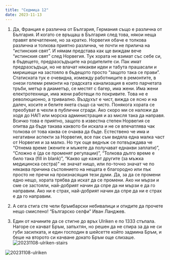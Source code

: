 ```yaml
---
title: "Седмица 12"
date: 2023-11-13
---
```

1. Да, Франция е различна от България, Германия също е различна от България. И когато се връщаш в България след това, някои неща правят впечатление, но за кратко.
Норвегия обаче е толкова различна и толкова приятно различна, че почти не прилича на “истинския свят”. И нямам представа как ще виждам вече “истинския свят” след Норвегия.
Тук хората не взимат със себе си, в бъдещето, предразсъдъците на родителите си. Пак имат предразсъдъци, но не влачат някакви идеи и табута прашасали и миришещи на застояло в бъдещото просто “защото така се прави”.
Статиската тук е очевидна, измежду работниците в ремонтите, в онези големи ремонти на градската канализация в които парчетата тръби, метър в диаметър, се местят с багер, има жени. Има жени електротехници, има жени работещи по покривите. Това не е революционно, а тривиално. 
Въздухът е чист, вижда се ясно и на далеч, косите и белите якета също са чисто. 
Понякога хората се преобуват в чехли в публични сгради. Ако скоро ми се наложи да ходя до НАП или морска администрация и аз мисля така да направя. 
Всичко това е приятно, защото в известна степен Норвегия се опитва да бъде такава каквото би искала и не се впечатлява чак толкова от това каква се очаква да бъде. 
Естествено че има и негативни аспекти за Норвегия, все пак съм видяла една малка част от Норвегия и за малко.
Но тук още веднъж се потвърждава че “Отнема време (жените и мъжете да получават еднакви заплати)”, “Сложно е (да се променят регулации)”, “Толкова дълго време е било така (fill in blank)”, “Какво ще кажат другите (за мъжка медицинска сестра)” не значат нищо, или по-точно значат че по някаква причина състоянието на нещата е благородно или пък просто не пречи на произнасящия тези думи. Да, за да се промени едно нещо, хората трябва да искат да се промени. 
Ако ни мързи и сме се застояли, най-добрият начин да спре да ни мързи е да го направим.
Ако ни е страх, най-добрият начин да спре да ни е страх е да го направим.

2. А сега стига сте чели бръмбарски небивалици и отидите да прочете нещо смислено! “Българско селфи” Иван Ланджев.

3. Един от начините да се стигне до връх Ulriken е по 1333 стъпала. Нагоре се качват Бръм, запъхтян, но решен да не спира за да не си губи засилката, и един господин в шейсетте който задмина Бръм, и беше на второто си качване докато Бръм още слизаше. 
![20231108-ulriken-stairs](https://github.com/wiseblondie/brum-thoughts-chain/assets/133108671/0b2ee339-c875-4177-8309-f9903e4c4394)

![20231108-ulriken](https://github.com/wiseblondie/brum-thoughts-chain/assets/133108671/66f6e0ca-f1bd-415f-ac20-57dbe8f8c739)
